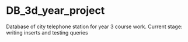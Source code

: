 # DB_3d_year_project
Database of city telephone station for year 3 course work. Current stage: writing inserts and testing queries